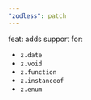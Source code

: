 ```yaml
---
"zodless": patch
---
```


feat: adds support for: 
- `z.date`
- `z.void`
- `z.function`
- `z.instanceof`
- `z.enum`
